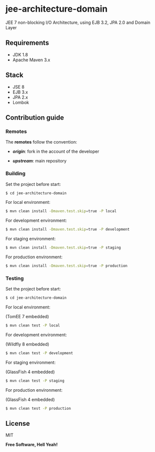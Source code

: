# jee-architecture-domain
JEE 7 non-blocking I/O Architecture, using EJB 3.2, JPA 2.0 and Domain Layer

## Requirements

- JDK 1.8
- Apache Maven 3.x

## Stack

- JSE 8
- EJB 3.x
- JPA 2.x
- Lombok

## Contribution guide

### Remotes

The **remotes** follow the convention:

- _**origin**_: fork in the account of the developer

- _**upstream**_: main repository

### Building

Set the project before start:

```sh
$ cd jee-architecture-domain
```

For local environment:

```sh
$ mvn clean install -Dmaven.test.skip=true -P local
```

For development environment:

```sh
$ mvn clean install -Dmaven.test.skip=true -P development
```

For staging environment:

```sh
$ mvn clean install -Dmaven.test.skip=true -P staging
```

For production environment:

```sh
$ mvn clean install -Dmaven.test.skip=true -P production
```

### Testing

Set the project before start:

```sh
$ cd jee-architecture-domain
```

For local environment:

(TomEE 7 embedded)

```sh
$ mvn clean test -P local
```

For development environment:

(Wildfly 8 embedded)

```sh
$ mvn clean test -P development
```

For staging environment:

(GlassFish 4 embedded)

```sh
$ mvn clean test -P staging
```

For production environment:

(GlassFish 4 embedded)

```sh
$ mvn clean test -P production
```

## License

MIT

**Free Software, Hell Yeah!**